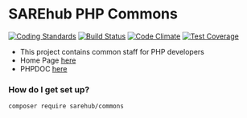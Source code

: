 # SAREhub PHP Commons 
[![Coding Standards](https://img.shields.io/badge/cs-PSR--2--R-yellow.svg)](https://github.com/php-fig-rectified/fig-rectified-standards) [![Build Status](https://travis-ci.org/SAREhub/PHP_Commons.svg?branch=master)](https://travis-ci.org/SAREhub/PHP_Commons) 
[![Code Climate](https://codeclimate.com/github/SAREhub/PHP_Commons/badges/gpa.svg)](https://codeclimate.com/github/SAREhub/PHP_Commons) 
[![Test Coverage](https://codeclimate.com/github/SAREhub/PHP_Commons/badges/coverage.svg)](https://codeclimate.com/github/SAREhub/PHP_Commons/coverage)

* This project contains common staff for PHP developers
* Home Page [here](https://sarehub.github.io/PHP_Commons/)
* PHPDOC [here](https://sarehub.github.io/PHP_Commons/docs/master)

### How do I get set up? ###
```
composer require sarehub/commons
```

